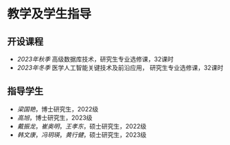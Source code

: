 #  教学及学生指导

## 开设课程
- *2023年秋季* 高级数据库技术，研究生专业选修课，32课时
- *2023年冬季* 医学人工智能关键技术及前沿应用， 研究生专业选修课，32课时

## 指导学生
- *梁国艳*，博士研究生，2022级
- *高旭*，博士研究生，2023级
- *戴振龙*，*崔奥明*，*王孝东*，硕士研究生，2022级
- *韩文康*，*冯玥瑛*，*黄行健*，硕士研究生，2023级
